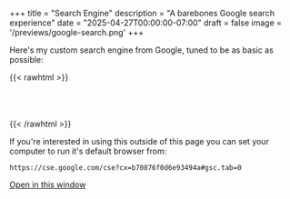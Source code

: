 +++
title = "Search Engine"
description = "A barebones Google search experience"
date = "2025-04-27T00:00:00-07:00"
draft = false
image = '/previews/google-search.png'
+++

Here's my custom search engine from Google, tuned to be as basic as possible:

{{< rawhtml >}}
<script async src="https://cse.google.com/cse.js?cx=b70876f0d6e93494a">
</script>
<div class="gcse-search"></div>
<br><br><br>
{{< /rawhtml >}}




If you're interested in using this outside of this page you can set your computer to run it's default browser from:
```
https://cse.google.com/cse?cx=b70876f0d6e93494a#gsc.tab=0
```

[Open in this window](https://cse.google.com/cse?cx=b70876f0d6e93494a#gsc.tab=0)